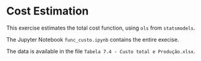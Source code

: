 # Cost Estimation
This exercise estimates the total cost function, using `ols` from `statsmodels`.

The Jupyter Notebook `func_custo.ipynb` contains the entire execise.

The data is available in the file `Tabela 7.4 - Custo total e Produção.xlsx`.
